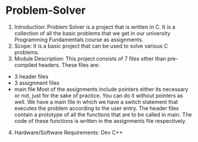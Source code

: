 # Problem-Solver
1. Introduction:
Problem Solver is a project that is written in C. It is a collection of all the basic problems that we get in our university Programming Fundamentals course as assignments. 
2. Scope:
It is a basic project that can be used to solve various C problems.
3. Module Description:
This project consists of 7 files other than pre-compiled headers. These files are:
- 3 header files
- 3 assignment files
- main file
Most of the assignments include pointers either its necessary or not, just for the sake of practice. You can do it without pointers as well. We have a main file in which we have a switch statement that executes the problem according to the user entry. The header files contain a prototype of all the functions that are to be called in main. The code of these functions is written in the assignments file respectively.
4. Hardware/Software Requirements:
Dev C++

